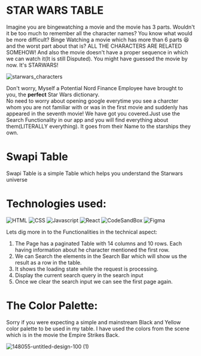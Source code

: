 # STAR WARS TABLE


Imagine you are bingewatching a movie and the movie has 3 parts. Wouldn't it be too much to remember all the character names? You know what would be more difficult? Binge Watching a movie which has more than 6 parts 😆 and the worst part about that is? ALL THE CHARACTERS ARE RELATED SOMEHOW! And also the movie doesn't have a proper sequence in which we can watch it(It is still Disputed). You might have guessed the movie by now. It's STARWARS!

![starwars_characters](https://user-images.githubusercontent.com/31709147/130482308-3746964e-fc25-4f3a-a85b-500833cb52f3.jpg)

Don't worry, Myself a Potential Nord Finance Employee have brought to you, the ****perfect**** Star Wars dictionary. \
No need to worry about opening google everytime you see a charcter whom you are not familiar with or was in the first movie and suddenly has appeared in the seventh movie!
We have got you covered.Just use the Search Functionality in our app and you will find everything about them(LITERALLY everything). It goes from their Name to the starships they own.



# Swapi Table 

Swapi Table is a simple Table which helps you understand the Starwars universe 

# Technologies used:
![HTML](https://img.shields.io/badge/HTML5-E34F26?style=for-the-badge&logo=html5&logoColor=white)
![CSS](https://img.shields.io/badge/CSS3-1572B6?style=for-the-badge&logo=css3&logoColor=white)
![Javascript](https://img.shields.io/badge/JavaScript-323330?style=for-the-badge&logo=javascript&logoColor=F7DF1E)
![React](https://img.shields.io/badge/React-20232A?style=for-the-badge&logo=react&logoColor=61DAFB)
![CodeSandBox](https://img.shields.io/badge/Codesandbox-000000?style=for-the-badge&logo=CodeSandbox&logoColor=white)
![Figma](https://img.shields.io/badge/Figma-F24E1E?style=for-the-badge&logo=figma&logoColor=white)

Lets dig more in to the Functionalities in the technical aspect:
1. The Page has a paginated Table with 14 columns and 10 rows. Each having information about he character mentioned the first row.
2. We can Search the elements in the Search Bar which will show us the result as a row in the table.  
3. It shows the loading state while the request is processing.
4. Display the current search query in the search input
5. Once we clear the search input we can see the first page again.


# The Color Palette:
Sorry if you were expecting a simple and mainstream Black and Yellow color palette to be used in my table.
I have used the colors from the scene which is in the movie the Empire Strikes Back.

![148055-untitled-design-100 (1)](https://user-images.githubusercontent.com/31709147/130485043-f7991d72-d491-410b-9213-92ac10ec355b.jpg)

